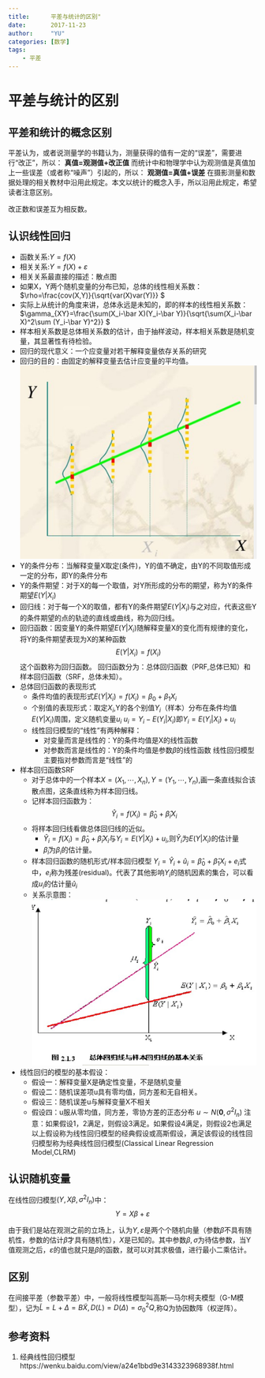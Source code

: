 ```yaml
---
title:      平差与统计的区别"
date:       2017-11-23
author:     "YU"
categories: [数学]
tags:
    - 平差
--- 
```


# 平差与统计的区别

## 平差和统计的概念区别

平差认为，或者说测量学的书籍认为，测量获得的值有一定的“误差”，需要进行“改正”，所以：
**真值=观测值+改正值**
而统计中和物理学中认为观测值是真值加上一些误差（或者称“噪声”）引起的，所以：
**观测值=真值+误差**
在摄影测量和数据处理的相关教材中沿用此规定。本文以统计的概念入手，所以沿用此规定，希望读者注意区别。

改正数和误差互为相反数。

## 认识线性回归

* 函数关系:$Y=f(X)$
* 相关关系:$Y=f(X)+\varepsilon$
* 相关关系最直接的描述：散点图
* 如果X，Y两个随机变量的分布已知，总体的线性相关系数：$\rho=\frac{cov(X,Y)}{\sqrt{var(X)var(Y)}} $
* 实际上从统计的角度来讲，总体永远是未知的，即的样本的线性相关系数：$\gamma_{XY}=\frac{\sum(X_i-\bar X)(Y_i-\bar Y)}{\sqrt{\sum(X_i-\bar X)^2\sum (Y_i-\bar Y)^2}} $
* 样本相关系数是总体相关系数的估计，由于抽样波动，样本相关系数是随机变量，其显著性有待检验。
* 回归的现代意义：一个应变量对若干解释变量依存关系的研究
* 回归的目的：由固定的解释变量去估计应变量的平均值。
![](/images/xy.PNG)
* Y的条件分布：当解释变量X取定(条件)，Y的值不确定，由Y的不同取值形成一定的分布，即Y的条件分布
* Y的条件期望：对于X的每一个取值，对Y所形成的分布的期望，称为Y的条件期望$E(Y|X_i)$
* 回归线：对于每一个X的取值，都有Y的条件期望$E(Y|X_i)$与之对应，代表这些Y的条件期望的点的轨迹的直线或曲线，称为回归线。
* 回归函数：因变量Y的条件期望$E(Y|X_i)$随解释变量X的变化而有规律的变化，将Y的条件期望表现为X的某种函数
$$E(Y|X_i)=f(X_i)$$
这个函数称为回归函数。
回归函数分为：总体回归函数（PRF,总体已知）和样本回归函数（SRF，总体未知）。
* 总体回归函数的表现形式
    * 条件均值的表现形式$E(Y|X_i)=f(X_i)=\beta_0+\beta_1X_i$
    * 个别值的表现形式：取定$X_i$,Y的各个别值$Y_i$（样本）分布在条件均值$E(Y|X_i)$周围，定义随机变量$u_i$
    $u_i=Y_i-E(Y_i|X_i)$即$Y_i=E(Y_i|X_i)+u_i$
    * 线性回归模型的“线性”有两种解释：
        * 对变量而言是线性的：Y的条件均值是X的线性函数
        * 对参数而言是线性的：Y的条件均值是参数$\beta$的线性函数
    线性回归模型主要指对参数而言是“线性”的
* 样本回归函数SRF
    * 对于总体中的一个样本$X=(X_1,\cdots,X_n),Y=(Y_1,\cdots,Y_n)$,画一条直线拟合该散点图，这条直线称为样本回归线。
    * 记样本回归函数为：
    $$\hat Y_i=f(X_i)=\hat\beta_0+\hat\beta_iX_i$$
    * 将样本回归线看做总体回归线的近似。
        * $\hat Y_i=f(X_i)=\hat\beta_0+\hat\beta_iX_i$与$Y_i=E(Y|X_i)+u_i$,则$\hat Y_i$为$E(Y|X_i)$的估计量
        * $\hat\beta_i$为$\beta_i$的估计量。
    * 样本回归函数的随机形式/样本回归模型
    $Y_i=\hat Y_i+\hat u_i=\hat\beta_0+\hat\beta_1X_i+e_i$式中，$e_i$称为残差(residual)。代表了其他影响$Y_i$的随机因素的集合，可以看成$u_i$的估计量$\hat u_i$
    * 关系示意图：
    ![](/images/regression.PNG)
* 线性回归的模型的基本假设：
    * 假设一：解释变量X是确定性变量，不是随机变量
    * 假设二：随机误差项u具有零均值，同方差和无自相关。
    * 假设三：随机误差u与解释变量X不相关
    * 假设四：u服从零均值，同方差，零协方差的正态分布
    $u\sim N(\mathbf 0,\sigma^2 I_n)$
    注意：如果假设1，2满足，则假设3满足。如果假设4满足，则假设2也满足
    以上假设称为线性回归模型的经典假设或高斯假设，满足该假设的线性回归模型称为经典线性回归模型(Classical Linear Regression Model,CLRM)



## 认识随机变量

在线性回归模型$(Y,X\beta,\sigma^2I_n)$中：
$$
Y=X\beta+\varepsilon
$$

由于我们是站在观测之前的立场上，认为$Y,\varepsilon$是两个个随机向量（参数$\beta$不具有随机性，参数的估计$\hat\beta$才具有随机性），$X$是已知的。其中参数$\beta,\sigma$为待估参数，当Y值观测之后，$\varepsilon$的值也就只是$\beta$的函数，就可以对其求极值，进行最小二乘估计。

## 区别

在间接平差（参数平差）中，一般将线性模型叫高斯—马尔柯夫模型（G-M模型），记为$\tilde L=L+\Delta=B\tilde X,D(L)=D(\Delta)=\sigma_0^2Q$,称Q为协因数阵（权逆阵）。



## 参考资料
1. 经典线性回归模型https://wenku.baidu.com/view/a24e1bbd9e3143323968938f.html

